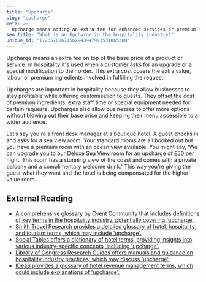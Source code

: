 ```yaml
---
title: "Upcharge"
slug: "upcharge"
meta: >-
  Upcharge means adding an extra fee for enhanced services or premium items, like a better room view or a special dish. It boosts revenue and offers guests more choices.
seo_title: "What is an Upcharge in the hospitality industry?"
unique_id: "1726570867156x943947993534065300"
---
```


Upcharge means an extra fee on top of the base price of a product or service. In hospitality it's used when a customer asks for an upgrade or a special modification to their order. This extra cost covers the extra value, labour or premium ingredients involved in fulfilling the request.

Upcharges are important in hospitality because they allow businesses to stay profitable while offering customisation to guests. They offset the cost of premium ingredients, extra staff time or special equipment needed for certain requests. Upcharges also allow businesses to offer more options without blowing out their base price and keeping their menu accessible to a wider audience.

Let’s say you're a front desk manager at a boutique hotel. A guest checks in and asks for a sea view room. Your standard rooms are all booked out but you have a premium room with an ocean view available. You might say, 'We can upgrade you to our Deluxe Sea View room for an upcharge of £50 per night. This room has a stunning view of the coast and comes with a private balcony and a complimentary welcome drink.' This way you're giving the guest what they want and the hotel is being compensated for the higher value room.

## External Reading

- [A comprehensive glossary by Cvent Community that includes definitions of key terms in the hospitality industry, potentially covering 'upcharge'.](https://support.cvent.com/s/communityarticle/Hospitality-Glossary)
- [Smith Travel Research provides a detailed glossary of hotel, hospitality, and tourism terms, which may include 'upcharge'.](https://str.com/data-insights/resources/glossary)
- [Social Tables offers a dictionary of hotel terms, providing insights into various industry-specific concepts, including 'upcharge'.](https://www.socialtables.com/blog/hospitality/hotel-terms-dictionary/)
- [Library of Congress Research Guides offers manuals and guidance on hospitality industry practices, which may discuss 'upcharge'.](https://guides.loc.gov/hospitality-restaurants-hotels/history/manuals)
- [IDeaS provides a glossary of hotel revenue management terms, which could include explanations of 'upcharge'.](https://ideas.com/tools-resources/hotel-glossary-terms/)